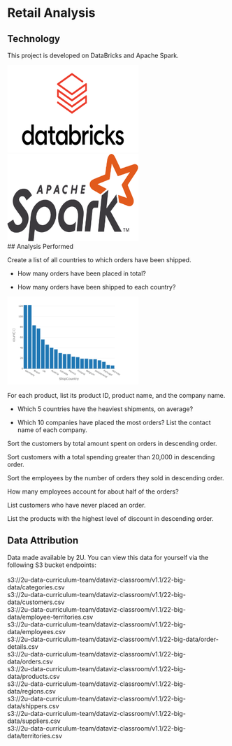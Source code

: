 # Retail Analysis

## Technology 

This project is developed on DataBricks and Apache Spark.<br>

<img class="image-align-left" src="https://github.com/scaldwell545/retail_analysis_on_databricks/blob/main/Resources/og-databricks.png" data-canonical-src="https://github.com/scaldwell545/retail_analysis_on_databricks/blob/main/Resources/og-databricks.png" width="300" height="200" />
<img class="image-align-left" src="https://github.com/scaldwell545/retail_analysis_on_databricks/blob/main/Resources/Apache_Spark_logo.png" data-canonical-src="https://github.com/scaldwell545/retail_analysis_on_databricks/blob/main/Resources/Apache_Spark_logo.png" width="300" height="200" />
<br>
## Analysis Performed

Create a list of all countries to which orders have been shipped. <br>


- How many orders have been placed in total? <br>


- How many orders have been shipped to each country? <br>
<img class="image-align-left" src="https://github.com/scaldwell545/retail_analysis_on_databricks/blob/main/Resources/countByCountry.png" data-canonical-src="https://github.com/scaldwell545/retail_analysis_on_databricks/blob/main/Resources/countByCountry.png" width="300" height="200" />





For each product, list its product ID, product name, and the company name. <br>


- Which 5 countries have the heaviest shipments, on average? <br>


- Which 10 companies have placed the most orders? List the contact name of each company. <br>




Sort the customers by total amount spent on orders in descending order. <br>

Sort customers with a total spending greater than 20,000 in descending order. <br>


Sort the employees by the number of orders they sold in descending order. <br>

How many employees account for about half of the orders?  <br>


List customers who have never placed an order. <br>


List the products with the highest level of discount in descending order. <br>



## Data Attribution

Data made available by 2U. You can view this data for yourself via the following S3 bucket endpoints:
 <br> <br>
s3://2u-data-curriculum-team/dataviz-classroom/v1.1/22-big-data/categories.csv <br>
s3://2u-data-curriculum-team/dataviz-classroom/v1.1/22-big-data/customers.csv <br>
s3://2u-data-curriculum-team/dataviz-classroom/v1.1/22-big-data/employee-territories.csv <br>
s3://2u-data-curriculum-team/dataviz-classroom/v1.1/22-big-data/employees.csv <br>
s3://2u-data-curriculum-team/dataviz-classroom/v1.1/22-big-data/order-details.csv <br>
s3://2u-data-curriculum-team/dataviz-classroom/v1.1/22-big-data/orders.csv <br>
s3://2u-data-curriculum-team/dataviz-classroom/v1.1/22-big-data/products.csv <br>
s3://2u-data-curriculum-team/dataviz-classroom/v1.1/22-big-data/regions.csv <br>
s3://2u-data-curriculum-team/dataviz-classroom/v1.1/22-big-data/shippers.csv <br>
s3://2u-data-curriculum-team/dataviz-classroom/v1.1/22-big-data/suppliers.csv <br>
s3://2u-data-curriculum-team/dataviz-classroom/v1.1/22-big-data/territories.csv <br>

